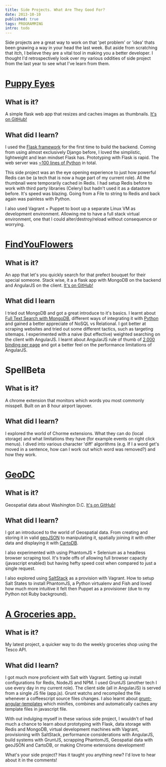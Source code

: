 ```yaml
---
title: Side Projects. What Are They Good For?
date: 2013-10-10
published: true
tags: PROGRAMMING
intro: todo
--- 
```

Side projects are a great way to work on that 'pet problem' or 'idea' thats been gnawing a way in your head the last week. But aside from scratching that itch, I believe they are a vital tool in making you a better developer. I thought I'd retrospectively look over my various oddities of side project from the last year to see what I've learn from them.

# [Puppy Eyes](http://puppy-eyes.herokuapp.com/)
## What is it?
A simple flask web app that resizes and caches images as thumbnails. [It's on GitHub!](https://github.com/cameronmaske/puppy-eyes/)

## What did I learn?
I used the [Flask framework](http://flask.pocoo.org/) for the first time to build the backend. Coming from using almost exclusively Django before, I loved the simplistic, lightweight and lean mindset Flask has. Prototyping with Flask is rapid. The web server was [~100 lines of Python](https://github.com/cameronmaske/puppy-eyes/blob/master/main.py) in total.

This side project was an the eye opening experience to just how powerful Redis can be (a tech that is now a huge part of my current role). All the thumbnail were temporarily cached in Redis. I had setup Redis before to work with third party libraries (Celery) but hadn't used it as a datastore before. It's speed was blazing. Going from a File to string to Redis and back again was painless with Python.

I also used Vagrant + Puppet to boot up a separate Linux VM as development environment. Allowing me to have a full stack virtual environment, one that I could alter/destroy/reload without consequence or worrying.

# [FindYouFlowers](fhttp://findyouflowers.herokuapp.com/)
## What is it?
An app that let's you quickly search for that prefect bouquet for their special someone.
Stack wise, it a a flask app with MongoDB on the backend and AngularJS on the client. [It's on GitHub!](https://github.com/cameronmaske/find-you-flowers)

## What did I learn
I tried out MongoDB and got a great introduce to it's basics. I learnt about [Full Text Search with MongoDB](http://docs.mongodb.org/manual/core/text-search/), different ways of integrating it with [Python](http://api.mongodb.org/python/current/) and gained a better appreciate of NoSQL vs Relational.
I got better at scraping websites and tried out some different tactics, such as targeting sitemaps.
I experimented with a naive (but effective) weighted searching on the client with AngularJS. I learnt about AngularJS rule of thumb of [2,000 binding per page](http://stackoverflow.com/questions/9682092/databinding-in-angularjs) and got a better feel on the performance limitations of AngularJS.

# SpellBeta
## What is it?
A chrome extension that monitors which words you most commonly misspell. Built on an 8 hour airport layover.

## What did I learn?
I explored the world of Chorme extensions. What they can do (local storage) and what limitations they have (for example events on right click menus). I dived into  various character 'diff' algorithms (e.g. If I a word get's moved in a sentence, how can I work out which word was removed?) and how they work.

# [GeoDC](https://github.com/cameronmaske/geo-dc)
## What is it?
Geospatial data about Washington D.C. [It's on GitHub!](https://github.com/cameronmaske/geo-dc/blob/master/datasets/crime/crime.geojson)

## What did I learn?
I got an introduced to the world of Geospatial data. From creating and storing it in valid [geoJSON](https://github.com/cameronmaske/geo-dc/blob/master/datasets/crime/crime.geojson) to manipulating it, spatially joining it with other data and displaying it with [CartoDB](http://cdb.io/1hxnGai).

I also experimented with using PhantomJS + Selenium as a headless browser scraping tool. It's trade offs of  allowing full browser capacity (javascript enabled) but having hefty speed cost when compared to just a single request.

I also explored using [SaltStack](http://saltstack.com) as a provision with Vagrant. How to setup Salt States to install PhantomJS, a Python virtualenv and Fish and loved how much more intuitive it felt then Puppet as a provisioner (due to my Python not Ruby background).

# [A Groceries app.](http://tesco-groceries.herokuapp.com/)
## What is it?
My latest project, a quicker way to do the weekly groceries shop using the Tesco API.

## What did I learn?
I got much more proficient with Salt with Vagrant. Setting up install configurations for Redis, NodeJS and NPM.
I used GruntJS (another tech I use every day in my current role). The client side (all in AngularJS) is served from a single JS file (app.js). Grunt watchs and recompiled the file whenever a coffeescript source files changes. I also learnt about [grunt-angular-templates](https://npmjs.org/package/grunt-angular-templates) which minifies, combines and automatically caches any template files in javascript file.

With out indulging myself in these various side project, I wouldn't of had much a chance to learn about prototyping with Flask, data storage with Redis and MongoDB, virtual development machines with Vagrant, provisioning with SaltStack, performance considerations with AngularJS, build systems with GruntJS, scrapping PhantomJS, Geospatial data with geoJSON and CartoDB, or making Chrome extensions development!

What's your side project? Has it taught you anything new? I'd love to hear about it in the comments!

